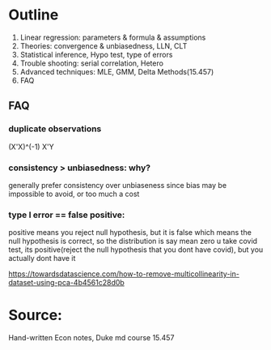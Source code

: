 # Outline
1. Linear regression: parameters & formula & assumptions
2. Theories: convergence & unbiasedness, LLN, CLT
3. Statistical inference, Hypo test, type of errors
4. Trouble shooting: serial correlation, Hetero
5. Advanced techniques: MLE, GMM, Delta Methods(15.457)
6. FAQ

## FAQ
### duplicate observations
(X'X)^(-1) X'Y
 
### consistency > unbiasedness: why?
generally prefer consistency over unbiaseness since bias may be impossible to avoid, or too much a cost
### type I error == false positive:
positive means you reject null hypothesis, but it is false which means the null hypothesis is correct, so the distribution is say mean zero
u take covid test, its positive(reject the null hypothesis that you dont have covid), but you actually dont have it

https://towardsdatascience.com/how-to-remove-multicollinearity-in-dataset-using-pca-4b4561c28d0b

# Source:
Hand-written Econ notes, Duke md course
15.457
